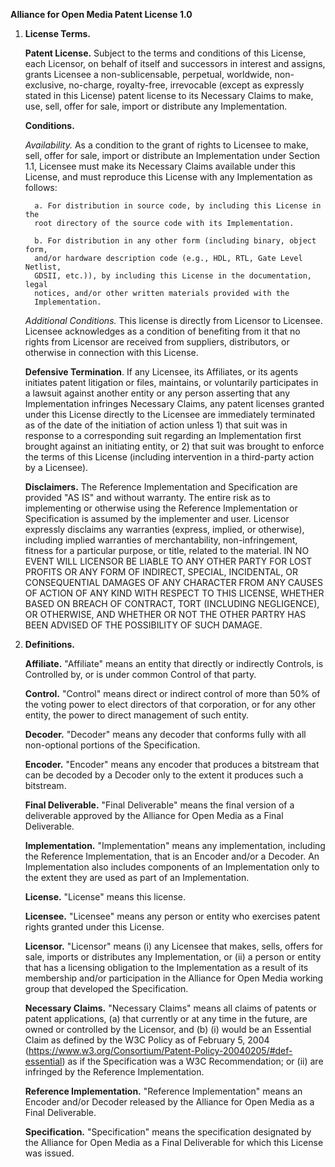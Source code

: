 **Alliance for Open Media Patent License 1.0**

 1. **License Terms.**

    **Patent License.** Subject to the terms and conditions of this License, each
     Licensor, on behalf of itself and successors in interest and assigns,
     grants Licensee a non-sublicensable, perpetual, worldwide, non-exclusive,
     no-charge, royalty-free, irrevocable (except as expressly stated in this
     License) patent license to its Necessary Claims to make, use, sell, offer
     for sale, import or distribute any Implementation.

     **Conditions.**

    *Availability.* As a condition to the grant of rights to Licensee to make,
       sell, offer for sale, import or distribute an Implementation under
       Section 1.1, Licensee must make its Necessary Claims available under
       this License, and must reproduce this License with any Implementation
       as follows:

          a. For distribution in source code, by including this License in the
          root directory of the source code with its Implementation.

          b. For distribution in any other form (including binary, object form,
          and/or hardware description code (e.g., HDL, RTL, Gate Level Netlist,
          GDSII, etc.)), by including this License in the documentation, legal
          notices, and/or other written materials provided with the
          Implementation.

    *Additional Conditions.* This license is directly from Licensor to
       Licensee.  Licensee acknowledges as a condition of benefiting from it
       that no rights from Licensor are received from suppliers, distributors,
       or otherwise in connection with this License.

    **Defensive Termination**. If any Licensee, its Affiliates, or its agents
     initiates patent litigation or files, maintains, or voluntarily
     participates in a lawsuit against another entity or any person asserting
     that any Implementation infringes Necessary Claims, any patent licenses
     granted under this License directly to the Licensee are immediately
     terminated as of the date of the initiation of action unless 1) that suit
     was in response to a corresponding suit regarding an Implementation first
     brought against an initiating entity, or 2) that suit was brought to
     enforce the terms of this License (including intervention in a third-party
     action by a Licensee).

    **Disclaimers.** The Reference Implementation and Specification are provided
     "AS IS" and without warranty. The entire risk as to implementing or
     otherwise using the Reference Implementation or Specification is assumed
     by the implementer and user. Licensor expressly disclaims any warranties
     (express, implied, or otherwise), including implied warranties of
     merchantability, non-infringement, fitness for a particular purpose, or
     title, related to the material. IN NO EVENT WILL LICENSOR BE LIABLE TO
     ANY OTHER PARTY FOR LOST PROFITS OR ANY FORM OF INDIRECT, SPECIAL,
     INCIDENTAL, OR CONSEQUENTIAL DAMAGES OF ANY CHARACTER FROM ANY CAUSES OF
     ACTION OF ANY KIND WITH RESPECT TO THIS LICENSE, WHETHER BASED ON BREACH
     OF CONTRACT, TORT (INCLUDING NEGLIGENCE), OR OTHERWISE, AND WHETHER OR
     NOT THE OTHER PARTRY HAS BEEN ADVISED OF THE POSSIBILITY OF SUCH DAMAGE.

2. **Definitions.**

     **Affiliate.**  "Affiliate" means an entity that directly or indirectly
     Controls, is Controlled by, or is under common Control of that party.

    **Control.** "Control" means direct or indirect control of more than 50% of
     the voting power to elect directors of that corporation, or for any other
     entity, the power to direct management of such entity.

    **Decoder.**  "Decoder" means any decoder that conforms fully with all
     non-optional portions of the Specification.

    **Encoder.**  "Encoder" means any encoder that produces a bitstream that can
     be decoded by a Decoder only to the extent it produces such a bitstream.

    **Final Deliverable.**  "Final Deliverable" means the final version of a
     deliverable approved by the Alliance for Open Media as a Final
     Deliverable.

    **Implementation.**  "Implementation" means any implementation, including the
     Reference Implementation, that is an Encoder and/or a Decoder. An
     Implementation also includes components of an Implementation only to the
     extent they are used as part of an Implementation.

    **License.** "License" means this license.

    **Licensee.** "Licensee" means any person or entity who exercises patent
     rights granted under this License.

    **Licensor.**  "Licensor" means (i) any Licensee that makes, sells, offers
     for sale, imports or distributes any Implementation, or (ii) a person
     or entity that has a licensing obligation to the Implementation as a
     result of its membership and/or participation in the Alliance for Open
     Media working group that developed the Specification.

    **Necessary Claims.**  "Necessary Claims" means all claims of patents or
      patent applications, (a) that currently or at any time in the future,
      are owned or controlled by the Licensor, and (b) (i) would be an
      Essential Claim as defined by the W3C Policy as of February 5, 2004
      (https://www.w3.org/Consortium/Patent-Policy-20040205/#def-essential)
      as if the Specification was a W3C Recommendation; or (ii) are infringed
      by the Reference Implementation.

     **Reference Implementation.** "Reference Implementation" means an Encoder
      and/or Decoder released by the Alliance for Open Media as a Final
      Deliverable.

     **Specification.** "Specification" means the specification designated by
      the Alliance for Open Media as a Final Deliverable for which this
      License was issued.
